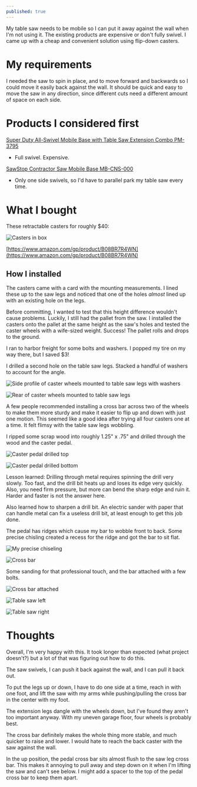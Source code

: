 ```yaml
---
published: true
---
```

My table saw needs to be mobile so I can put it away against the wall when I'm not using it. The existing products are expensive or don't fully swivel. I came up with a cheap and convenient solution using flip-down casters.

# My requirements

I needed the saw to spin in place, and to move forward and backwards so I could move it easily back against the wall. It should be quick and easy to move the saw in any direction, since different cuts need a different amount of space on each side.

# Products I considered first

[Super Duty All-Swivel Mobile Base with Table Saw Extension Combo PM-3795](https://boratool.com/bora-pm-3795-all-swivel-mobile-base-with-table-saw-extension.html)
* Full swivel. Expensive.

[SawStop Contractor Saw Mobile Base MB-CNS-000](https://www.sawstop.com/product/contractor-saw-mobile-base-mb-cns-000/)
* Only one side swivels, so I'd have to parallel park my table saw every time.

# What I bought

These retractable casters for roughly $40:

![Casters in box]({{site.baseurl}}/images/table-saw-wheels/wheels-10.jpg)

[https://www.amazon.com/gp/product/B08BR7R4WN](https://www.amazon.com/gp/product/B08BR7R4WN)

## How I installed

The casters came with a card with the mounting measurements. I lined these up to the saw legs and noticed that one of the holes *almost* lined up with an existing hole on the legs.

Before committing, I wanted to test that this height difference wouldn't cause problems. Luckily, I still had the pallet from the saw. I installed the casters onto the pallet at the same height as the saw's holes and tested the caster wheels with a wife-sized weight. Success! The pallet rolls and drops to the ground.

I ran to harbor freight for some bolts and washers. I popped my tire on my way there, but I saved $3!

I drilled a second hole on the table saw legs. Stacked a handful of washers to account for the angle.

![Side profile of caster wheels mounted to table saw legs with washers]({{site.baseurl}}/images/table-saw-wheels/wheels-5.jpg)

![Rear of caster wheels mounted to table saw legs]({{site.baseurl}}/images/table-saw-wheels/wheels-6.jpg)

A few people recommended installing a cross bar across two of the wheels to make them more sturdy and make it easier to flip up and down with just one motion. This seemed like a good idea after trying all four casters one at a time. It felt flimsy with the table saw legs wobbling.

I ripped some scrap wood into roughly 1.25" x .75" and drilled through the wood and the caster pedal.

![Caster pedal drilled top]({{site.baseurl}}/images/table-saw-wheels/wheels-2.jpg)

![Caster pedal drilled bottom]({{site.baseurl}}/images/table-saw-wheels/wheels-3.jpg)

Lesson learned: Drilling through metal requires spinning the drill very slowly. Too fast, and the drill bit heats up and loses its edge very quickly. Also, you need firm pressure, but more can bend the sharp edge and ruin it. Harder and faster is not the answer here.

Also learned how to sharpen a drill bit. An electric sander with paper that can handle metal can fix a useless drill bit, at least enough to get this job done.

The pedal has ridges which cause my bar to wobble front to back. Some precise chisling created a recess for the ridge and got the bar to sit flat.

![My precise chiseling]({{site.baseurl}}/images/table-saw-wheels/wheels-1.jpg)

![Cross bar]({{site.baseurl}}/images/table-saw-wheels/wheels-0.jpg)

Some sanding for that professional touch, and the bar attached with a few bolts.

![Cross bar attached]({{site.baseurl}}/images/table-saw-wheels/wheels-7.jpg)

![Table saw left]({{site.baseurl}}/images/table-saw-wheels/wheels-8.jpg)

![Table saw right]({{site.baseurl}}/images/table-saw-wheels/wheels-9.jpg)

# Thoughts

Overall, I'm very happy with this. It took longer than expected (what project doesn't?) but a lot of that was figuring out how to do this.

The saw swivels, I can push it back against the wall, and I can pull it back out.

To put the legs up or down, I have to do one side at a time, reach in with one foot, and lift the saw with my arms while pushing/pulling the cross bar in the center with my foot.

The extension legs dangle with the wheels down, but I've found they aren't too important anyway. With my uneven garage floor, four wheels is probably best.

The cross bar definitely makes the whole thing more stable, and much quicker to raise and lower. I would hate to reach the back caster with the saw against the wall.

In the up position, the pedal cross bar sits almost flush to the saw leg cross bar. This makes it annoying to pull away and step down on it when I'm lifting the saw and can't see below. I might add a spacer to the top of the pedal cross bar to keep them apart.
